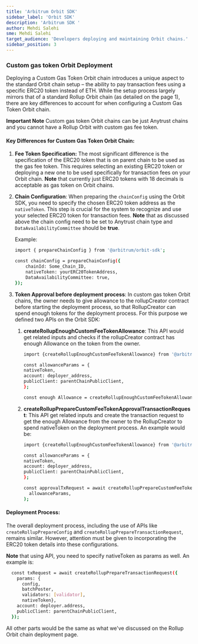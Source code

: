 ```yaml
---
title: 'Arbitrum Orbit SDK'
sidebar_label: 'Orbit SDK'
description: 'Arbitrum SDK '
author: Mehdi Salehi
sme: Mehdi Salehi
target_audience: 'Developers deploying and maintaining Orbit chains.'
sidebar_position: 3
---
```


### Custom gas token Orbit Deployment
Deploying a Custom Gas Token Orbit chain introduces a unique aspect to the standard Orbit chain setup – the ability to pay transaction fees using a specific ERC20 token instead of ETH. While the setup process largely mirrors that of a standard Rollup Orbit chain (as detailed on the page 1), there are key differences to account for when configuring a Custom Gas Token Orbit chain.

**Important Note** Custom gas token Orbit chains can be just Anytrust chains and you cannot have a Rollup Orbit with custom gas fee token.

#### Key Differences for Custom Gas Token Orbit Chain:

1. **Fee Token Specification:** The most significant difference is the specification of the ERC20 token that is on parent chain to be used as the gas fee token. This requires selecting an existing ERC20 token or deploying a new one to be used specifically for transaction fees on your Orbit chain. 
**Note** that currently just ERC20 tokens with 18 decimals is acceptable as gas token on Orbit chains.

2. **Chain Configuration**: When preparing the `chainConfig` using the Orbit SDK, you need to specify the chosen ERC20 token address as the `nativeToken`. This step is crucial for the system to recognize and use your selected ERC20 token for transaction fees.
**Note** that as discussed above the chain config need to be set to Anytrust chain type and `DataAvailabilityCommittee` should be **true**.

   Example:
   ```bash
   import { prepareChainConfig } from '@arbitrum/orbit-sdk';

   const chainConfig = prepareChainConfig({
       chainId: Some_Chain_ID,
       nativeToken: yourERC20TokenAddress,
       DataAvailabilityCommittee: true,
   });
   ```

3. **Token Approval before deployment process**: In custom gas token Orbit chains, the owner needs to give allowance to the rollupCreator contract before starting the deployment process, so that RollupCreator can spend enough tokens for the deployment process. For this purpose we defined two APIs on the Orbit SDK:
   1. **createRollupEnoughCustomFeeTokenAllowance**: This API would get related inputs and checks if the rollupCreator contract has enough Allowance on the token from the owner.
   
        ```bash
       import {createRollupEnoughCustomFeeTokenAllowance} from '@arbitrum/orbit-sdk';
       
       const allowanceParams = {
       nativeToken,
       account: deployer_address,
       publicClient: parentChainPublicClient,
       };
       
       const enough Allowance = createRollupEnoughCustomFeeTokenAllowance(allowanceParams)
        ```
   2. **createRollupPrepareCustomFeeTokenApprovalTransactionRequest**: This API get related inputs and create the transaction request to get the enough Allowance from the owner to the RollupCreator to spend nativeToken on the deployment process. An example would be:
   
       ```bash
       import {createRollupEnoughCustomFeeTokenAllowance} from '@arbitrum/orbit-sdk';
       
       const allowanceParams = {
       nativeToken,
       account: deployer_address,
       publicClient: parentChainPublicClient,
       };
       
       const approvalTxRequest = await createRollupPrepareCustomFeeTokenApprovalTransactionRequest(
         allowanceParams,
       );
        ```

#### Deployment Process:

The overall deployment process, including the use of APIs like `createRollupPrepareConfig` and `createRollupPrepareTransactionRequest`, remains similar. However, attention must be given to incorporating the ERC20 token details into these configurations.

**Note** that using API, you need to specify nativeToken as params as well. An example is:
```bash
  const txRequest = await createRollupPrepareTransactionRequest({
    params: {
      config,
      batchPoster,
      validators: [validator],
      nativeToken},
    account: deployer.address,
    publicClient: parentChainPublicClient,
  });
```

All other parts would be the same as what we've discussed on the Rollup Orbit chain deployment page.